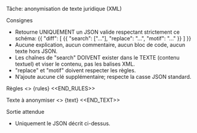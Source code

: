 Tâche: anonymisation de texte juridique (XML)

Consignes
- Retourne UNIQUEMENT un JSON valide respectant strictement ce schéma:
  {{
    "diff": [
      {{ "search": ["..."], "replace": "...", "motif": "..." }}
    ]
  }}
- Aucune explication, aucun commentaire, aucun bloc de code, aucun texte hors JSON.
- Les chaînes de "search" DOIVENT exister dans le TEXTE (contenu textuel) et viser le contenu, pas les balises XML.
- "replace" et "motif" doivent respecter les règles.
- N’ajoute aucune clé supplémentaire; respecte la casse JSON standard.

Règles
<<RULES>>
{rules}
<<END_RULES>>

Texte à anonymiser
<<TEXT>>
{text}
<<END_TEXT>>

Sortie attendue
- Uniquement le JSON décrit ci-dessus.

